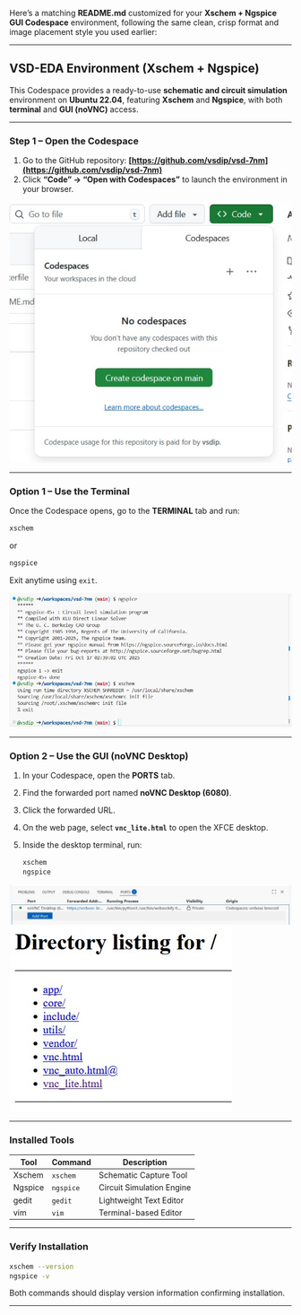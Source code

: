 Here’s a matching **README.md** customized for your **Xschem + Ngspice GUI Codespace** environment, following the same clean, crisp format and image placement style you used earlier:

---

## VSD-EDA Environment (Xschem + Ngspice)

This Codespace provides a ready-to-use **schematic and circuit simulation** environment on **Ubuntu 22.04**, featuring **Xschem** and **Ngspice**, with both **terminal** and **GUI (noVNC)** access.

---

### Step 1 – Open the Codespace

1. Go to the GitHub repository:
   **[https://github.com/vsdip/vsd-7nm](https://github.com/vsdip/vsd-7nm)**
2. Click **“Code” → “Open with Codespaces”** to launch the environment in your browser.

![Open Codespaces from GitHub](images/4.jpg)

---

### Option 1 – Use the Terminal

Once the Codespace opens, go to the **TERMINAL** tab and run:

```bash
xschem
```

or

```bash
ngspice
```

Exit anytime using `exit`.

![Terminal view](images/1.jpg)

---

### Option 2 – Use the GUI (noVNC Desktop)

1. In your Codespace, open the **PORTS** tab.
2. Find the forwarded port named **noVNC Desktop (6080)**.
3. Click the forwarded URL.
4. On the web page, select **`vnc_lite.html`** to open the XFCE desktop.
5. Inside the desktop terminal, run:

   ```bash
   xschem
   ngspice
   ```

![Ports tab showing noVNC](images/2.jpg)
![VNC page showing vnc\_lite.html](images/3.jpg)

---

### Installed Tools

| Tool    | Command   | Description               |
| ------- | --------- | ------------------------- |
| Xschem  | `xschem`  | Schematic Capture Tool    |
| Ngspice | `ngspice` | Circuit Simulation Engine |
| gedit   | `gedit`   | Lightweight Text Editor   |
| vim     | `vim`     | Terminal-based Editor     |

---

### Verify Installation

```bash
xschem --version
ngspice -v
```

Both commands should display version information confirming installation.

---

